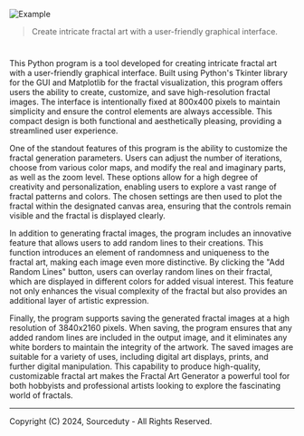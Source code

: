 ![Example](https://github.com/sourceduty/Fractal_Art_Creator/assets/123030236/76644ece-b8a5-4a30-80f2-1ee97dfd734d)

> Create intricate fractal art with a user-friendly graphical interface.

#

This Python program is a tool developed for creating intricate fractal art with a user-friendly graphical interface. Built using Python's Tkinter library for the GUI and Matplotlib for the fractal visualization, this program offers users the ability to create, customize, and save high-resolution fractal images. The interface is intentionally fixed at 800x400 pixels to maintain simplicity and ensure the control elements are always accessible. This compact design is both functional and aesthetically pleasing, providing a streamlined user experience.

One of the standout features of this program is the ability to customize the fractal generation parameters. Users can adjust the number of iterations, choose from various color maps, and modify the real and imaginary parts, as well as the zoom level. These options allow for a high degree of creativity and personalization, enabling users to explore a vast range of fractal patterns and colors. The chosen settings are then used to plot the fractal within the designated canvas area, ensuring that the controls remain visible and the fractal is displayed clearly.

In addition to generating fractal images, the program includes an innovative feature that allows users to add random lines to their creations. This function introduces an element of randomness and uniqueness to the fractal art, making each image even more distinctive. By clicking the "Add Random Lines" button, users can overlay random lines on their fractal, which are displayed in different colors for added visual interest. This feature not only enhances the visual complexity of the fractal but also provides an additional layer of artistic expression.

Finally, the program supports saving the generated fractal images at a high resolution of 3840x2160 pixels. When saving, the program ensures that any added random lines are included in the output image, and it eliminates any white borders to maintain the integrity of the artwork. The saved images are suitable for a variety of uses, including digital art displays, prints, and further digital manipulation. This capability to produce high-quality, customizable fractal art makes the Fractal Art Generator a powerful tool for both hobbyists and professional artists looking to explore the fascinating world of fractals.

***
Copyright (C) 2024, Sourceduty - All Rights Reserved.
